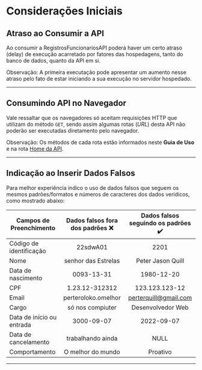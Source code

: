 # Considerações Iniciais

## Atraso ao Consumir a API

Ao consumir a RegistrosFuncionariosAPI poderá haver um certo atraso (delay) de execução acarretado por fatores das hospedagens, tanto do banco de dados, quanto da API em si.

Observação: A primeira executação pode apresentar um aumento nesse atraso pelo fato de estar iniciando a sua execução no servidor hospedado.

---

## Consumindo API no Navegador

Vale ressaltar que os navegadores só aceitam requisições HTTP que utilizam do método `GET`, sendo assim algumas rotas (_URL_) desta API não poderão ser executadas diretamento pelo navegador.

Observação: Os métodos de cada rota estão informados neste **Guia de Uso** e na rota [Home da API](https://registros-funcionarios-api.herokuapp.com).

---

## Indicação ao Inserir Dados Falsos

Para melhor experiência indico o uso de dados falsos que seguem os mesmos padrões/formatos e números de caracteres dos dados verídicos, como mostrado abaixo:

Campos de Preenchimento   | Dados falsos fora dos padrões ❌ | Dados falsos seguindo os padrões ✔️
---------                 | :------:                         | :------:
Código de identificação   | 22sdwA01                         | 2201
Nome                      | senhor das Estrelas              | Peter Jason Quill
Data de nascimento        | 0093-13-31                       | 1980-12-20
CPF                       | 1.23.12-312312                   | 123.123.123-12
Email                     | perteroloko.omelhor              | perterquill@gmail.com
Cargo                     | só nos compiuter                 | Desenvolvedor Web 
Data de início ou entrada | 3000-09-07                       | 2022-09-07
Data de cancelamento      | trabalhando ainda                | NULL
Comportamento             | O melhor do mundo                | Proativo

---
